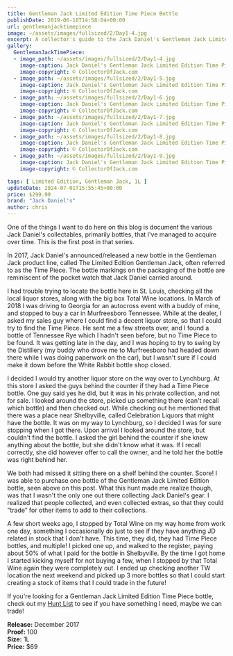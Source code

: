 ```yaml
---
title: Gentleman Jack Limited Edition Time Piece Bottle
publishDate: 2019-06-18T14:58:04+00:00
url: gentlemanjacktimepiece
image: ~/assets/images/fullsized/2/Day1-4.jpg
excerpt: A collector's guide to the Jack Daniel's Gentleman Jack Limited Edition Time Piece Bottle
gallery:
  GentlemanJackTimePiece:
  - image_path: ~/assets/images/fullsized/2/Day1-4.jpg
    image-caption: Jack Daniel's Gentleman Jack Limited Edition Time Piece Bottle
    image-copyright: © CollectorOfJack.com
  - image_path: ~/assets/images/fullsized/2/Day1-5.jpg
    image-caption: Jack Daniel's Gentleman Jack Limited Edition Time Piece Bottle
    image-copyright: © CollectorOfJack.com
  - image_path: ~/assets/images/fullsized/2/Day1-6.jpg
    image-caption: Jack Daniel's Gentleman Jack Limited Edition Time Piece Bottle
    image-copyright: © CollectorOfJack.com
  - image_path: ~/assets/images/fullsized/2/Day1-7.jpg
    image-caption: Jack Daniel's Gentleman Jack Limited Edition Time Piece Bottle
    image-copyright: © CollectorOfJack.com
  - image_path: ~/assets/images/fullsized/2/Day1-8.jpg
    image-caption: Jack Daniel's Gentleman Jack Limited Edition Time Piece Bottle
    image-copyright: © CollectorOfJack.com
  - image_path: ~/assets/images/fullsized/2/Day1-9.jpg
    image-caption: Jack Daniel's Gentleman Jack Limited Edition Time Piece Bottle
    image-copyright: © CollectorOfJack.com

tags: [ Limited Edition, Gentleman Jack, 1L ]
updateDate: 2024-07-01T15:55:45+00:00
price: $299.99
brand: "Jack Daniel's"
author: chris
---
```

One of the things I want to do here on this blog is document the various Jack Daniel's collectables, primarily bottles, that I've managed to acquire over time. This is the first post in that series.

In 2017, Jack Daniel's announced/released a new bottle in the Gentleman Jack product line, called The Limited Edition Gentleman Jack, often referred to as the Time Piece. The bottle markings on the packaging of the bottle are reminiscent of the pocket watch that Jack Daniel carried around.

I had trouble trying to locate the bottle here in St. Louis, checking all the local liquor stores, along with the big box Total Wine locations. In March of 2018 I was driving to Georgia for an autocross event with a buddy of mine, and stopped to buy a car in Murfreesboro Tennessee. While at the dealer, I asked my sales guy where I could find a decent liquor store, so that I could try to find the Time Piece. He sent me a few streets over, and I found a bottle of Tennessee Rye which I hadn't seen before, but no Time Piece to be found. It was getting late in the day, and I was hoping to try to swing by the Distillery (my buddy who drove me to Murfreesboro had headed down there while I was doing paperwork on the car), but I wasn't sure if I could make it down before the White Rabbit bottle shop closed.

I decided I would try another liquor store on the way over to Lynchburg. At this store I asked the guys behind the counter if they had a Time Piece bottle. One guy said yes he did, but it was in his private collection, and not for sale. I looked around the store, picked up something there (can't recall which bottle) and then checked out. While checking out he mentioned that there was a place near Shelbyville, called Celebration Liquors that might have the bottle. It was on my way to Lynchburg, so I decided I was for sure stopping when I got there. Upon arrival I looked around the store, but couldn't find the bottle. I asked the girl behind the counter if she knew anything about the bottle, but she didn't know what it was. If I recall correctly, she did however offer to call the owner, and he told her the bottle was right behind her.

We both had missed it sitting there on a shelf behind the counter. Score! I was able to purchase one bottle of the Gentleman Jack Limited Edition bottle, seen above on this post. What this hunt made me realize though, was that I wasn't the only one out there collecting Jack Daniel's gear. I realized that people collected, and even collected extras, so that they could “trade” for other items to add to their collections.

A few short weeks ago, I stopped by Total Wine on my way home from work one day, something I occasionally do just to see if they have anything JD related in stock that I don't have. This time, they did, they had Time Piece bottles, and multiple! I picked one up, and walked to the register, paying about 50% of what I paid for the bottle in Shelbyville. By the time I got home I started kicking myself for not buying a few, when I stopped by that Total Wine again they were completely out. I ended up checking another TW location the next weekend and picked up 3 more bottles so that I could start creating a stock of items that I could trade in the future!

If you're looking for a Gentleman Jack Limited Edition Time Piece bottle, check out my [Hunt List](/huntlist) to see if you have something I need, maybe we can trade!

**Release:** December 2017  
**Proof:** 100  
**Size:** 1L  
**Price:** $69  

